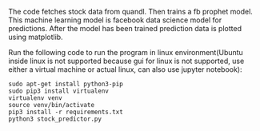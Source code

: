 The code fetches stock data from quandl.
Then trains a fb prophet model. This machine learning model is facebook data science model for predictions.
After the model has been trained prediction data is plotted using matplotlib.

Run the following code to run the program in linux environment(Ubuntu inside linux is not supported because gui for linux is not supported, use either a virtual machine or actual linux, can also use jupyter notebook):

    sudo apt-get install python3-pip
    sudo pip3 install virtualenv 
    virtualenv venv 
    source venv/bin/activate
    pip3 install -r requirements.txt
    python3 stock_predictor.py
